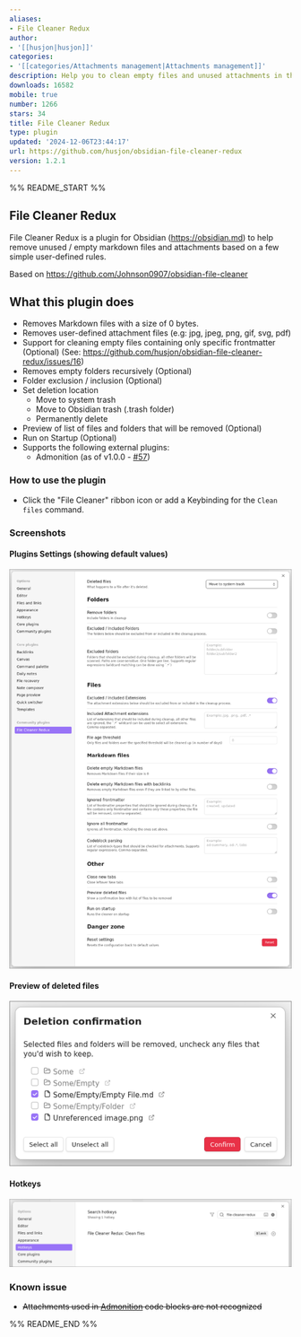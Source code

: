 ```yaml
---
aliases:
- File Cleaner Redux
author:
- '[[husjon|husjon]]'
categories:
- '[[categories/Attachments management|Attachments management]]'
description: Help you to clean empty files and unused attachments in the vault.
downloads: 16582
mobile: true
number: 1266
stars: 34
title: File Cleaner Redux
type: plugin
updated: '2024-12-06T23:44:17'
url: https://github.com/husjon/obsidian-file-cleaner-redux
version: 1.2.1
---
```


%% README_START %%

## File Cleaner Redux

File Cleaner Redux is a plugin for Obsidian (https://obsidian.md) to help remove unused / empty markdown files and attachments based on a few simple user-defined rules.

Based on https://github.com/Johnson0907/obsidian-file-cleaner

## What this plugin does

- Removes Markdown files with a size of 0 bytes.
- Removes user-defined attachment files (e.g: jpg, jpeg, png, gif, svg, pdf)
- Support for cleaning empty files containing only specific frontmatter (Optional) (See: https://github.com/husjon/obsidian-file-cleaner-redux/issues/16)
- Removes empty folders recursively (Optional)
- Folder exclusion / inclusion (Optional)
- Set deletion location
  - Move to system trash
  - Move to Obsidian trash (.trash folder)
  - Permanently delete
- Preview of list of files and folders that will be removed (Optional)
- Run on Startup (Optional)
- Supports the following external plugins:
  - Admonition (as of v1.0.0 - [#57](https://github.com/husjon/obsidian-file-cleaner-redux/pull/57))

### How to use the plugin

- Click the "File Cleaner" ribbon icon or add a Keybinding for the `Clean files` command.

### Screenshots

#### Plugins Settings (showing default values)

![Options](https://raw.githubusercontent.com/husjon/obsidian-file-cleaner-redux/HEAD/images/Options.png)

#### Preview of deleted files

![Preview deleted files confirmation](https://raw.githubusercontent.com/husjon/obsidian-file-cleaner-redux/HEAD/images/PreviewDeletedFiles.png)

#### Hotkeys

![Hotkeys](https://raw.githubusercontent.com/husjon/obsidian-file-cleaner-redux/HEAD/images/Hotkeys.png)

### Known issue

- ~~Attachments used in [Admonition](https://github.com/valentine195/obsidian-admonition) code blocks are not recognized~~


%% README_END %%